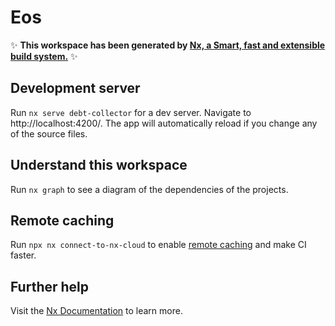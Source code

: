 # Eos

✨ **This workspace has been generated by [Nx, a Smart, fast and extensible build system.](https://nx.dev)** ✨

## Development server

Run `nx serve debt-collector` for a dev server. Navigate to http://localhost:4200/. The app will automatically reload if you change any of the source files.

## Understand this workspace

Run `nx graph` to see a diagram of the dependencies of the projects.

## Remote caching

Run `npx nx connect-to-nx-cloud` to enable [remote caching](https://nx.app) and make CI faster.

## Further help

Visit the [Nx Documentation](https://nx.dev) to learn more.
